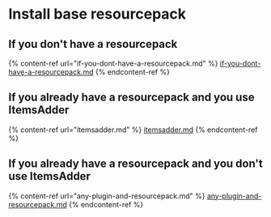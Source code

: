 # Install base resourcepack

## If you don't have a resourcepack

{% content-ref url="if-you-dont-have-a-resourcepack.md" %}
[if-you-dont-have-a-resourcepack.md](if-you-dont-have-a-resourcepack.md)
{% endcontent-ref %}

## If you already have a resourcepack and you use ItemsAdder

{% content-ref url="itemsadder.md" %}
[itemsadder.md](itemsadder.md)
{% endcontent-ref %}

## If you already have a resourcepack and you don't use ItemsAdder

{% content-ref url="any-plugin-and-resourcepack.md" %}
[any-plugin-and-resourcepack.md](any-plugin-and-resourcepack.md)
{% endcontent-ref %}

